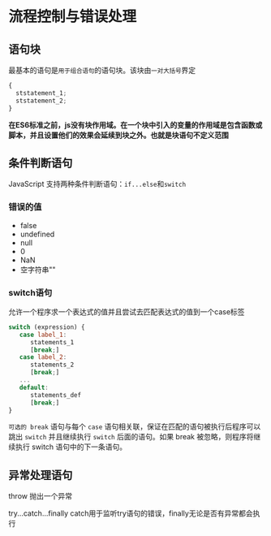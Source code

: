 # 流程控制与错误处理

## 语句块

最基本的语句是`用于组合语句`的语句块。该块由`一对大括号`界定

```js
{
  ststatement_1;
  ststatement_2;
}
```

**在ES6标准之前，js没有块作用域。在一个块中引入的变量的作用域是包含函数或脚本，并且设置他们的效果会延续到块之外。也就是块语句不定义范围**

## 条件判断语句

JavaScript 支持两种条件判断语句：`if...else`和`switch`

### 错误的值

- false
- undefined
- null
- 0
- NaN
- 空字符串""

### switch语句

允许一个程序求一个表达式的值并且尝试去匹配表达式的值到一个case标签

```js
switch (expression) {
   case label_1:
      statements_1
      [break;]
   case label_2:
      statements_2
      [break;]
   ...
   default:
      statements_def
      [break;]
}

```

`可选的 break` 语句与每个 `case` 语句相关联，保证在匹配的语句被执行后程序可以跳出 `switch` 并且继续执行 `switch` 后面的语句。如果 break 被忽略，则程序将继续执行 switch 语句中的下一条语句。

## 异常处理语句

throw 抛出一个异常

try...catch...finally catch用于监听try语句的错误，finally无论是否有异常都会执行